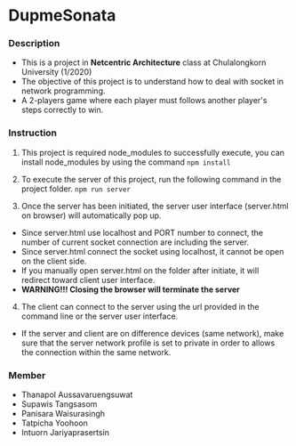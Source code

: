 # DupmeSonata

### Description
- This is a project in **Netcentric Architecture** class at Chulalongkorn University (1/2020)
- The objective of this project is to understand how to deal with socket in network programming.
- A 2-players game where each player must follows another player's steps correctly to win.

### Instruction
1. This project is required node_modules to successfully execute, you can install node_modules by using the command `npm install`

2. To execute the server of this project, run the following command in the project folder.
 `npm run server`

3. Once the server has been initiated, the server user interface (server.html on browser) will automatically pop up.
- Since server.html use localhost and PORT number to connect, the number of current
socket connection are including the server.
 - Since server.html connect the socket using localhost, it cannot be open on the client
side.
- If you manually open server.html on the folder after initiate, it will redirect toward
client user interface.
- **WARNING!!! Closing the browser will terminate the server**

4. The client can connect to the server using the url provided in the command line or the server user interface.
- If the server and client are on difference devices (same network), make sure that the server network profile is set to private in order to allows the connection within the same network.



### Member
- Thanapol Aussavaruengsuwat
- Supawis Tangsasom
- Panisara Waisurasingh
- Tatpicha Yoohoon
- Intuorn Jariyaprasertsin
